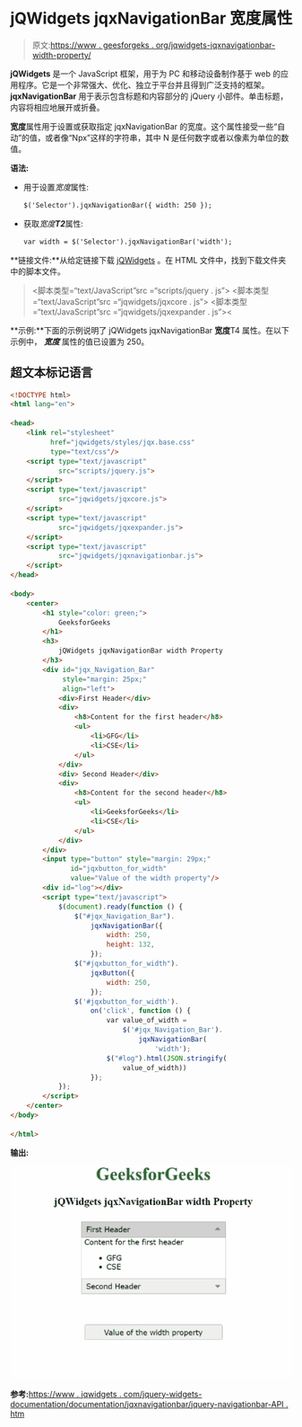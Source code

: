 # jQWidgets jqxNavigationBar 宽度属性

> 原文:[https://www . geesforgeks . org/jqwidgets-jqxnavigationbar-width-property/](https://www.geeksforgeeks.org/jqwidgets-jqxnavigationbar-width-property/)

**jQWidgets** 是一个 JavaScript 框架，用于为 PC 和移动设备制作基于 web 的应用程序。它是一个非常强大、优化、独立于平台并且得到广泛支持的框架。 **jqxNavigationBar** 用于表示包含标题和内容部分的 jQuery 小部件。单击标题，内容将相应地展开或折叠。

**宽度**属性用于设置或获取指定 jqxNavigationBar 的宽度。这个属性接受一些“自动”的值，或者像“Npx”这样的字符串，其中 N 是任何数字或者以像素为单位的数值。

**语法:**

*   用于设置*宽度*属性:

    ```html
    $('Selector').jqxNavigationBar({ width: 250 });
    ```

*   获取*宽度**T2***属性:

    ```html
    var width = $('Selector').jqxNavigationBar('width');
    ```

**链接文件:**从给定链接下载 [jQWidgets](https://www.jqwidgets.com/download/) 。在 HTML 文件中，找到下载文件夹中的脚本文件。

> <link rel="”stylesheet”" href="”jqwidgets/styles/jqx.base.css”" type="”text/css”">
> <脚本类型=“text/JavaScript”src =“scripts/jquery . js”></脚本>
> <脚本类型=“text/JavaScript”src =“jqwidgets/jqxcore . js”></脚本>
> <脚本类型=“text/JavaScript”src =“jqwidgets/jqxexpander . js”><

**示例:**下面的示例说明了 jQWidgets jqxNavigationBar **宽度**T4 属性。在以下示例中， ***宽度*** 属性的值已设置为 250。

## 超文本标记语言

```html
<!DOCTYPE html>
<html lang="en">

<head>
    <link rel="stylesheet" 
          href="jqwidgets/styles/jqx.base.css" 
          type="text/css"/>
    <script type="text/javascript" 
            src="scripts/jquery.js">
    </script>
    <script type="text/javascript" 
            src="jqwidgets/jqxcore.js">
    </script>
    <script type="text/javascript" 
            src="jqwidgets/jqxexpander.js">
    </script>
    <script type="text/javascript" 
            src="jqwidgets/jqxnavigationbar.js">
    </script>
</head>

<body>
    <center>
        <h1 style="color: green;">
            GeeksforGeeks
        </h1>
        <h3>
            jQWidgets jqxNavigationBar width Property
        </h3>
        <div id="jqx_Navigation_Bar"
             style="margin: 25px;" 
             align="left">
            <div>First Header</div>
            <div>
                <h8>Content for the first header</h8>
                <ul>
                    <li>GFG</li>
                    <li>CSE</li>
                </ul>
            </div>
            <div> Second Header</div>
            <div>
                <h8>Content for the second header</h8>
                <ul>
                    <li>GeeksforGeeks</li>
                    <li>CSE</li>
                </ul>
            </div>
        </div>
        <input type="button" style="margin: 29px;" 
               id="jqxbutton_for_width" 
               value="Value of the width property"/>
        <div id="log"></div>
        <script type="text/javascript">
            $(document).ready(function () {
                $("#jqx_Navigation_Bar").
                    jqxNavigationBar({
                        width: 250,
                        height: 132,
                    });
                $("#jqxbutton_for_width").
                    jqxButton({
                        width: 250,
                    });
                $('#jqxbutton_for_width').
                    on('click', function () {
                        var value_of_width =
                            $('#jqx_Navigation_Bar').
                                jqxNavigationBar(
                                    'width');
                        $("#log").html(JSON.stringify(
                            value_of_width))
                    });
            });
        </script>
    </center>
</body>

</html>
```

**输出:**

![](img/2a9fae622707665d592ef48f3ffebc8c.png)

**参考:**[https://www . jqwidgets . com/jquery-widgets-documentation/documentation/jqxnavigationbar/jquery-navigationbar-API . htm](https://www.jqwidgets.com/jquery-widgets-documentation/documentation/jqxnavigationbar/jquery-navigationbar-api.htm)